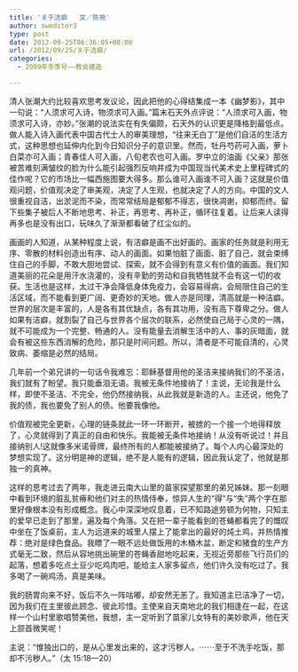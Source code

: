 ```yaml
---
title: '关于洁癖   文／陈艳'
author: sweditor3
type: post
date: 2012-09-25T06:36:05+00:00
url: /2012/09/25/关于洁癖/
categories:
  - 2009年冬季号——教会建造

---
```

清人张潮大约比较喜欢思考发议论，因此把他的心得结集成一本《幽梦影》，其中一句说：“人须求可入诗，物须求可入画。”篇末石天外点评说：“人须求可入画，物须求可入诗，亦妙。”张潮的说法实在有失偏颇，石天外的认识更是降格到最低点。做人能入诗入画代表中国古代士人的审美理想，“往来无白丁”是他们自洁的生活方式，这种思想也延伸内化到今日知识分子的意识里。然而，牡丹芍药可入画，萝卜白菜亦可入画；青春佳人可入画，八旬老农也可入画。罗中立的油画《父亲》那张被苦难刻满皱纹的脸为什么能引起强烈反响并成为中国现当代美术史上里程碑式的佳作呢？它的市场比一幅西施图要大得多。那么谁可入画谁不可入画？这就是价值观问题，价值观决定了审美观，决定了人生观，也就决定了人的方向。中国的文人很重视自洁，出淤泥而不染，而常常结局是郁郁不得志，很快凋谢，抑郁而终。留下些集子被后人不断地思考、补正，再思考、再补正，循环往复着。让后来人读得再多也是没有出口，玩味久了渐渐都看破了红尘似的。
  
画画的人知道，从某种程度上说，有洁癖是画不出好画的。画家的任务就是利用无序、零散的材料创造出有序、动人的画面。如果怕脏了画面、脏了自己，就会束缚住自己的手脚，不敢大胆地尝试、探索，就不会得到有意义有价值的画面。我们知道美丽的花朵是用汗水浇灌的，没有辛勤的劳动和自我牺牲就不会有这一切的收获。生活也是这样，太过干净会降低身体免疫力，会容易得病，会局限住自己的生活区域，而不能看到更广阔、更奇妙的天地。做人亦是同理，清高就是一种洁癖。世界的层次是丰富的，人是各有其优缺点，各有其功用，没有高下尊卑之分。做人如果有洁癖，就割裂了自己与世界各个层次的联系，必然使自己局于心灵的一隅，就不可能成为一个完整、畅通的人。没有能量去消解生活中的人、事的灰暗面，就会有被这些东西消解的危险，那只是时间问题。所以，清者是不可能自清的，心灵致病、萎缩是必然的结局。
  
几年前一个弟兄讲的一句话令我难忘：耶稣基督用他的圣洁来接纳我们的不圣洁，我们就有了盼望。我只能垂泪无语。我被无条件地接纳了！主说，无论我是什么样，即使不圣洁、不完全，他仍然接纳我，从此我就是新造的人。主还说，他免了我的债，我也要免了别人的债。他要我像他。
  
价值观被完全更新，心理的链条就此一环一环断开，被掳的一个接一个地得释放了，心灵就得到了真正的自由和快乐。我能被无条件地接纳！从没有听说过！并且接纳别人!这就像多米诺骨牌，最终所有的人都能被接纳了。每个人内心最深处的梦想实现了。这分明是神的逻辑，绝不是人能有的逻辑，因此我认定了，他就是那独一的真神。
  
这样的思考过去了两年，我走进云南大山里的苗家探望那里的弟兄姊妹。那一刻眼中看到环境的脏乱贫瘠和他们对主的热情侍奉，惊异人生的“得”与“失”两个字在那里好像根本没有形成概念。我心中深深地叹息着，已不知路途劳顿为何物，只知主的爱早已走到了那里，遍及每个角落。又在把一辈子能看到的苍蝇都看完了的慨叹中坐在了饭桌前，主人为远道来的城里人摆上了能拿出的最好的炖土鸡，并热情推荐：绝对是绿色食品。我瞟了一眼不远处做饭用的木桶木盆，断定和猪食的生产方式毫无二致，然后从容地挑出碗里的苍蝇香甜地吃起来，无视近旁那些飞行员们的起落，想着多吃点土豆少吃鸡肉吧，能给主人家多留点，他们许久没有吃过了。我多喝了一碗鸡汤，真是美味。
  
我的肠胃向来不好，饭后不久一阵咕嘟，却安然无恙了。我知道主已洁净了一切，因为我们在主里彼此顾念、彼此珍惜。主使来自天南地北的我们相逢在一起，在这样一个山村里歌唱赞美他，我想，主一定听到了苗家儿女特有的美妙歌声，他在天上颔首微笑呢！
  
主说：“惟独出口的，是从心里发出来的，这才污秽人。⋯⋯至于不洗手吃饭，那却不污秽人。”（太 15:18—20）